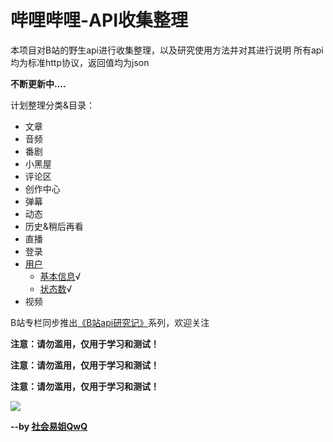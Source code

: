 # 哔哩哔哩-API收集整理

本项目对B站的野生api进行收集整理，以及研究使用方法并对其进行说明
所有api均为标准http协议，返回值均为json

**不断更新中....**

计划整理分类&目录：
- 文章
- 音频
- 番剧
- 小黑屋
- 评论区
- 创作中心
- 弹幕
- 动态
- 历史&稍后再看
- 直播
- 登录
- [用户](https://github.com/SocialSisterYi/bilibili-API-collect/tree/master/user)
	- [基本信息](https://github.com/SocialSisterYi/bilibili-API-collect/blob/master/user/info.md)√
	- [状态数](https://github.com/SocialSisterYi/bilibili-API-collect/blob/master/user/status_number.md)√
- 视频

B站专栏同步推出[《B站api研究记》](https://www.bilibili.com/read/readlist/rl207146)系列，欢迎关注

**注意：请勿滥用，仅用于学习和测试！**

**注意：请勿滥用，仅用于学习和测试！**

**注意：请勿滥用，仅用于学习和测试！**

![](http://i2.hdslb.com/bfs/face/480e2e98513aaeb65d2f2c76dbae750c4de722e9.jpg)

**--by [社会易姐QwQ](https://space.bilibili.com/293793435)**
